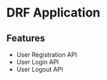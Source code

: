 # DRF Application

Features
--------

- User Registration API 
- User Login API 
- User Logout API 
